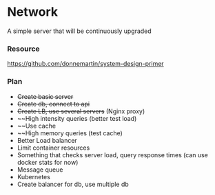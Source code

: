 # Network
A simple server that will be continuously upgraded

### Resource
https://github.com/donnemartin/system-design-primer

### Plan
- ~~Create basic server~~
- ~~Create db, connect to api~~
- ~~Create LB, use several servers~~ (Nginx proxy)
- ~~High intensity queries (better test load)
- ~~Use cache
- ~~High memory queries (test cache)
- Better Load balancer
- Limit container resources
- Something that checks server load, query response times (can use docker stats for now)
- Message queue
- Kubernetes
- Create balancer for db, use multiple db
